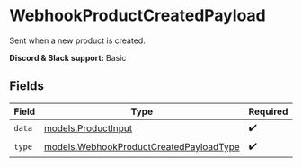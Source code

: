 # WebhookProductCreatedPayload

Sent when a new product is created.

**Discord & Slack support:** Basic


## Fields

| Field                                                                                    | Type                                                                                     | Required                                                                                 | Description                                                                              |
| ---------------------------------------------------------------------------------------- | ---------------------------------------------------------------------------------------- | ---------------------------------------------------------------------------------------- | ---------------------------------------------------------------------------------------- |
| `data`                                                                                   | [models.ProductInput](../models/productinput.md)                                         | :heavy_check_mark:                                                                       | A product.                                                                               |
| `type`                                                                                   | [models.WebhookProductCreatedPayloadType](../models/webhookproductcreatedpayloadtype.md) | :heavy_check_mark:                                                                       | N/A                                                                                      |